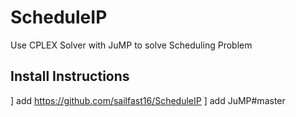 # ScheduleIP
Use CPLEX Solver with JuMP to solve Scheduling Problem

## Install Instructions
] add https://github.com/sailfast16/ScheduleIP
] add JuMP#master
